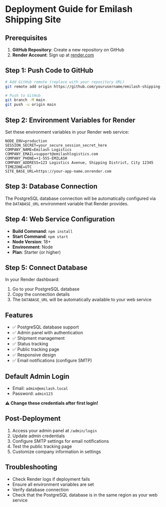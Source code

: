 # Deployment Guide for Emilash Shipping Site

## Prerequisites

1. **GitHub Repository**: Create a new repository on GitHub
2. **Render Account**: Sign up at [render.com](https://render.com)

## Step 1: Push Code to GitHub

```bash
# Add GitHub remote (replace with your repository URL)
git remote add origin https://github.com/yourusername/emilash-shipping-site.git

# Push to GitHub
git branch -M main
git push -u origin main
```

## Step 2: Environment Variables for Render

Set these environment variables in your Render web service:

```env
NODE_ENV=production
SESSION_SECRET=your_secure_session_secret_here
COMPANY_NAME=Emilash Logistics
COMPANY_EMAIL=support@emilashlogistics.com
COMPANY_PHONE=+1-555-EMILASH
COMPANY_ADDRESS=123 Logistics Avenue, Shipping District, City 12345
TIMEZONE=UTC
SITE_BASE_URL=https://your-app-name.onrender.com
```

## Step 3: Database Connection

The PostgreSQL database connection will be automatically configured via the `DATABASE_URL` environment variable that Render provides.

## Step 4: Web Service Configuration

- **Build Command**: `npm install`
- **Start Command**: `npm start`
- **Node Version**: 18+
- **Environment**: Node
- **Plan**: Starter (or higher)

## Step 5: Connect Database

In your Render dashboard:
1. Go to your PostgreSQL database
2. Copy the connection details
3. The `DATABASE_URL` will be automatically available to your web service

## Features

- ✅ PostgreSQL database support
- ✅ Admin panel with authentication
- ✅ Shipment management
- ✅ Status tracking
- ✅ Public tracking page
- ✅ Responsive design
- ✅ Email notifications (configure SMTP)

## Default Admin Login

- Email: `admin@emilash.local`
- Password: `admin123`

**⚠️ Change these credentials after first login!**

## Post-Deployment

1. Access your admin panel at `/admin/login`
2. Update admin credentials
3. Configure SMTP settings for email notifications
4. Test the public tracking page
5. Customize company information in settings

## Troubleshooting

- Check Render logs if deployment fails
- Ensure all environment variables are set
- Verify database connection
- Check that the PostgreSQL database is in the same region as your web service
